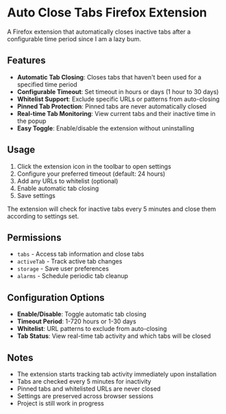 # Auto Close Tabs Firefox Extension

A Firefox extension that automatically closes inactive tabs after a configurable time period since I am a lazy bum.

## Features

- **Automatic Tab Closing**: Closes tabs that haven't been used for a specified time period
- **Configurable Timeout**: Set timeout in hours or days (1 hour to 30 days)
- **Whitelist Support**: Exclude specific URLs or patterns from auto-closing
- **Pinned Tab Protection**: Pinned tabs are never automatically closed
- **Real-time Tab Monitoring**: View current tabs and their inactive time in the popup
- **Easy Toggle**: Enable/disable the extension without uninstalling

## Usage

1. Click the extension icon in the toolbar to open settings
2. Configure your preferred timeout (default: 24 hours)
3. Add any URLs to whitelist (optional)
4. Enable automatic tab closing
5. Save settings

The extension will check for inactive tabs every 5 minutes and close them according to settings set.

## Permissions

- `tabs` - Access tab information and close tabs
- `activeTab` - Track active tab changes
- `storage` - Save user preferences
- `alarms` - Schedule periodic tab cleanup

## Configuration Options

- **Enable/Disable**: Toggle automatic tab closing
- **Timeout Period**: 1-720 hours or 1-30 days
- **Whitelist**: URL patterns to exclude from auto-closing
- **Tab Status**: View real-time tab activity and which tabs will be closed

## Notes

- The extension starts tracking tab activity immediately upon installation
- Tabs are checked every 5 minutes for inactivity
- Pinned tabs and whitelisted URLs are never closed
- Settings are preserved across browser sessions
- Project is still work in progress
